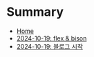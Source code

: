 # Summary

- [Home](./home.md)
- [2024-10-19: flex & bison](./2024-10-20.md)
- [2024-10-19: 블로그 시작](./2024-10-19.md)
